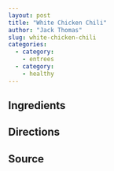 ```yaml
---
layout: post
title: "White Chicken Chili"
author: "Jack Thomas"
slug: white-chicken-chili
categories:
  - category:
    - entrees
  - category:
    - healthy
---
```


## Ingredients

## Directions

## Source
